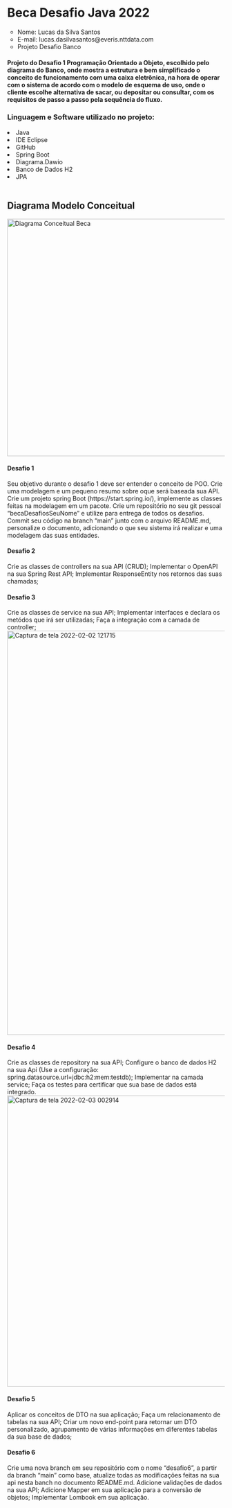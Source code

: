 <h1>Beca Desafio Java 2022</h1>
<ul type = circle>
<li>Nome: Lucas da Silva Santos</li>
<li>E-mail: lucas.dasilvasantos@everis.nttdata.com </li>
<li>Projeto Desafio Banco</li>
</ul>
<h4> Projeto do Desafio 1 Programação Orientado a Objeto, escolhido pelo diagrama do Banco, onde mostra a estrutura e bem simplificado o conceito de funcionamento com uma caixa eletrônica, na hora de operar com o sistema de acordo com o modelo de esquema de uso, onde o cliente escolhe alternativa de sacar, ou depositar ou consultar, com os requisitos de passo a passo pela sequência do fluxo.
</h4>
<h3>Linguagem e Software utilizado no projeto:</h3>
<li>Java</li>
<li>IDE Eclipse</li>
<li>GitHub</li>
<li>Spring Boot</li>
<li>Diagrama.Dawio</li>
<li>Banco de Dados H2</li>
<li>JPA</li>
<br>
<h2> Diagrama Modelo Conceitual</h2>
<img width="548" alt="Diagrama Conceitual Beca" src="https://user-images.githubusercontent.com/86928030/151684321-4529dbd4-de88-4cc4-b7f2-4e9ffadfe4bf.png">

<h4>Desafio 1</h4>
Seu objetivo durante o desafio 1 deve ser entender o conceito de POO. Crie uma modelagem e um pequeno resumo sobre oque será baseada sua API.
Crie um projeto spring Boot (https://start.spring.io/), implemente as classes feitas na modelagem em um pacote.
Crie um repositório no seu git pessoal “becaDesafiosSeuNome” e utilize para entrega de todos os desafios.
Commit seu código na branch “main” junto com o arquivo README.md, personalize o documento, adicionando o que seu sistema irá realizar e uma modelagem das suas entidades. 
<br>
<h4>Desafio 2</h4>
Crie as classes de controllers na sua API (CRUD);
Implementar o OpenAPI na sua Spring Rest API;
Implementar ResponseEntity nos retornos das suas chamadas;
<br>
<h4>Desafio 3</h4>
Crie as classes de service na sua API;
Implementar interfaces e declara os metódos que irá ser utilizadas;
Faça a integração com a camada de controller;
<br>
<img width="933" alt="Captura de tela 2022-02-02 121715" src="https://user-images.githubusercontent.com/86928030/152342448-46242deb-2b1f-402d-aaba-0739cbaea0bf.png">
<h4>Desafio 4</h4>
Crie as classes de repository na sua API;
Configure o banco de dados H2 na sua Api
(Use a configuração: spring.datasource.url=jdbc:h2:mem:testdb);
Implementar na camada service;
Faça os testes para certificar que sua base de dados está integrado.
<br>
<img width="672" alt="Captura de tela 2022-02-03 002914" src="https://user-images.githubusercontent.com/86928030/152343009-02930832-ec5a-4feb-8bda-8cddaadb1c46.png">
<h4> Desafio 5 </h4>
Aplicar os conceitos de DTO na sua aplicação;
Faça um relacionamento de tabelas na sua API;
Criar um novo end-point para retornar um DTO personalizado, agrupamento de várias informações em diferentes tabelas da sua base de dados;
<h4> Desafio 6 </h4>
Crie uma nova branch em seu repositório com o nome “desafio6”, a partir da branch “main” como base, atualize todas as modificações feitas na sua api nesta banch no documento README.md.
Adicione validações de dados na sua API;
Adicione Mapper em sua aplicação para a conversão de objetos;
Implementar Lombook em sua aplicação.
